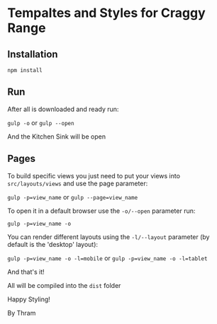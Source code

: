 # Tempaltes and Styles for Craggy Range

## Installation

```npm install```

## Run
After all is downloaded and ready run:

```gulp -o``` or ```gulp --open```

And the Kitchen Sink will be open

## Pages

To build specific views you just need to put your views into ```src/layouts/views``` and use the page parameter:

```gulp -p=view_name``` or  ```gulp --page=view_name```

To open it in a default browser use the ```-o/--open``` parameter run:
 
 ```gulp -p=view_name -o```
 
You can render different layouts using the ```-l/--layout``` parameter (by default is the 'desktop' layout):
 
 ```gulp -p=view_name -o -l=mobile``` or ```gulp -p=view_name -o -l=tablet```

And that's it!

All will be compiled into the ```dist``` folder

Happy Styling!

By Thram